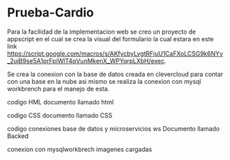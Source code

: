 # Prueba-Cardio
Para la facilidad de la implementacion web se creo un proyecto de appscript en el cual se crea la visual del formulario la cual estara en este link https://script.google.com/macros/s/AKfycbyLvgtRFjuU1CaFXoLCSG9k6NYv_2ujB9se5A1prFpiWlT4qVunMkenX_WPYqrpLXbH/exec.

Se crea la conexion con la base de datos creada en clevercloud para contar con una base en la nube asi mismo se realiza la conexion con mysql workbrench para el manejo de esta.

codigo HML documento llamado html 

codigo CSS documento llamado CSS

codigo conexiones base de datos y microservicios ws Documento llamado Backed


conexion con mysqlworkbrech imagenes cargadas
